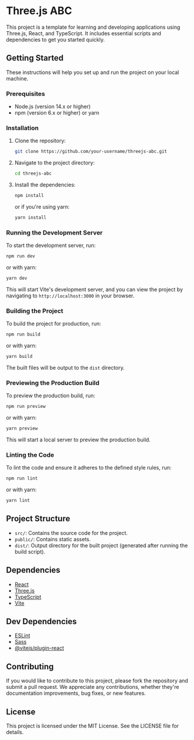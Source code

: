 # Three.js ABC

This project is a template for learning and developing applications using Three.js, React, and TypeScript. It includes essential scripts and dependencies to get you started quickly.

## Getting Started

These instructions will help you set up and run the project on your local machine.

### Prerequisites

- Node.js (version 14.x or higher)
- npm (version 6.x or higher) or yarn

### Installation

1. Clone the repository:
    ```sh
    git clone https://github.com/your-username/threejs-abc.git
    ```
2. Navigate to the project directory:
    ```sh
    cd threejs-abc
    ```
3. Install the dependencies:
    ```sh
    npm install
    ```
    or if you're using yarn:
    ```sh
    yarn install
    ```

### Running the Development Server

To start the development server, run:
```sh
npm run dev
```
or with yarn:
```sh
yarn dev
```
This will start Vite's development server, and you can view the project by navigating to `http://localhost:3000` in your browser.

### Building the Project

To build the project for production, run:
```sh
npm run build
```
or with yarn:
```sh
yarn build
```
The built files will be output to the `dist` directory.

### Previewing the Production Build

To preview the production build, run:
```sh
npm run preview
```
or with yarn:
```sh
yarn preview
```
This will start a local server to preview the production build.

### Linting the Code

To lint the code and ensure it adheres to the defined style rules, run:
```sh
npm run lint
```
or with yarn:
```sh
yarn lint
```

## Project Structure

- `src/`: Contains the source code for the project.
- `public/`: Contains static assets.
- `dist/`: Output directory for the built project (generated after running the build script).

## Dependencies

- [React](https://reactjs.org/)
- [Three.js](https://threejs.org/)
- [TypeScript](https://www.typescriptlang.org/)
- [Vite](https://vitejs.dev/)

## Dev Dependencies

- [ESLint](https://eslint.org/)
- [Sass](https://sass-lang.com/)
- [@vitejs/plugin-react](https://vitejs.dev/plugins/#vitejsplugin-react)

## Contributing

If you would like to contribute to this project, please fork the repository and submit a pull request. We appreciate any contributions, whether they're documentation improvements, bug fixes, or new features.

## License

This project is licensed under the MIT License. See the LICENSE file for details.
